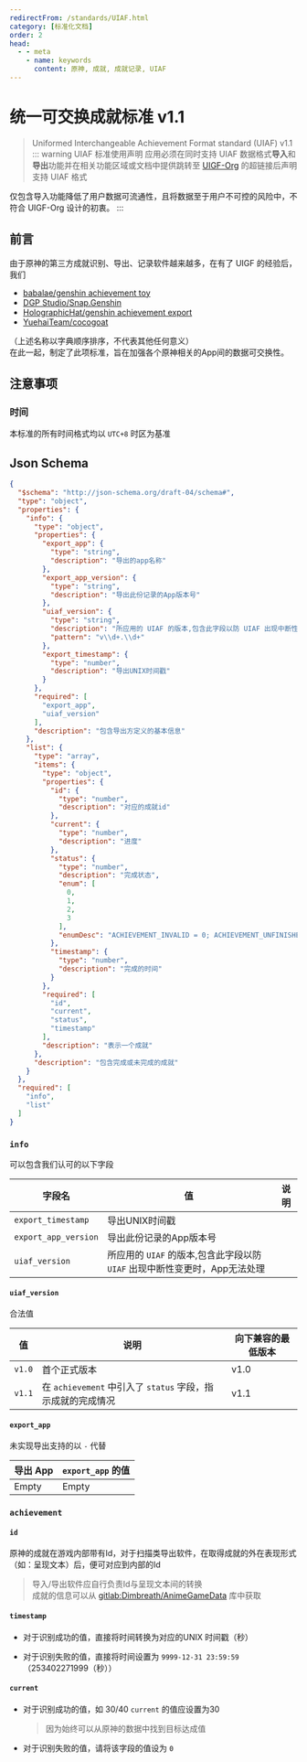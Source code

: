 ```yaml
---
redirectFrom: /standards/UIAF.html
category: [标准化文档]
order: 2
head:
  - - meta
    - name: keywords
      content: 原神, 成就, 成就记录, UIAF
---
```


# 统一可交换成就标准 v1.1

> Uniformed Interchangeable Achievement Format standard (UIAF) v1.1 <Badge text="Current" type="message" />
::: warning UIAF 标准使用声明
应用必须在同时支持 UIAF 数据格式**导入**和**导出**功能并在相关功能区域或文档中提供跳转至 [UIGF-Org](https://uigf.org) 的超链接后声明支持 UIAF 格式

仅包含导入功能降低了用户数据可流通性，且将数据至于用户不可控的风险中，不符合 UIGF-Org 设计的初衷。
:::

## 前言

由于原神的第三方成就识别、导出、记录软件越来越多，在有了 UIGF 的经验后，
我们

* [babalae/genshin achievement toy](https://github.com/babalae/genshin-achievement-toy)
* [DGP Studio/Snap.Genshin](https://github.com/DGP-Studio/Snap.Genshin)
* [HolographicHat/genshin achievement export](https://github.com/HolographicHat/genshin-achievement-export)
* [YuehaiTeam/cocogoat](https://github.com/YuehaiTeam/cocogoat)

（上述名称以字典顺序排序，不代表其他任何意义）  
在此一起，制定了此项标准，旨在加强各个原神相关的App间的数据可交换性。

## 注意事项

### 时间

本标准的所有时间格式均以 `UTC+8` 时区为基准

## Json Schema

```json
{
  "$schema": "http://json-schema.org/draft-04/schema#",
  "type": "object",
  "properties": {
    "info": {
      "type": "object",
      "properties": {
        "export_app": {
          "type": "string",
          "description": "导出的app名称"
        },
        "export_app_version": {
          "type": "string",
          "description": "导出此份记录的App版本号"
        },
        "uiaf_version": {
          "type": "string",
          "description": "所应用的 UIAF 的版本,包含此字段以防 UIAF 出现中断性变更时，App无法处理",
          "pattern": "v\\d+.\\d+"
        },
        "export_timestamp": {
          "type": "number",
          "description": "导出UNIX时间戳"
        }
      },
      "required": [
        "export_app",
        "uiaf_version"
      ],
      "description": "包含导出方定义的基本信息"
    },
    "list": {
      "type": "array",
      "items": {
        "type": "object",
        "properties": {
          "id": {
            "type": "number",
            "description": "对应的成就id"
          },
          "current": {
            "type": "number",
            "description": "进度"
          },
          "status": {
            "type": "number",
            "description": "完成状态",
            "enum": [
              0,
              1,
              2,
              3
            ],
            "enumDesc": "ACHIEVEMENT_INVALID = 0; ACHIEVEMENT_UNFINISHED = 1; ACHIEVEMENT_FINISHED = 2;ACHIEVEMENT_POINT_TAKEN = 3;"
          },
          "timestamp": {
            "type": "number",
            "description": "完成的时间"
          }
        },
        "required": [
          "id",
          "current",
          "status",
          "timestamp"
        ],
        "description": "表示一个成就"
      },
      "description": "包含完成或未完成的成就"
    }
  },
  "required": [
    "info",
    "list"
  ]
}
```

### `info` 

可以包含我们认可的以下字段

|字段名|值|说明|
|-|-|-|
|`export_timestamp`|导出UNIX时间戳||
|`export_app_version`|导出此份记录的App版本号||
|`uiaf_version`|所应用的 `UIAF` 的版本,包含此字段以防 `UIAF` 出现中断性变更时，App无法处理||

#### `uiaf_version`

合法值

|值|说明|向下兼容的最低版本|
|-|-|-|
|`v1.0`|首个正式版本|v1.0|
|`v1.1`|在 `achievement` 中引入了 `status` 字段，指示成就的完成情况|v1.1|

#### `export_app`

未实现导出支持的以 `-` 代替

|导出 App|`export_app` 的值|
|-|-|
|Empty|Empty|

### `achievement`

#### `id`

原神的成就在游戏内部带有Id，对于扫描类导出软件，在取得成就的外在表现形式（如：呈现文本）后，便可对应到内部的Id

> 导入/导出软件应自行负责Id与呈现文本间的转换  
> 成就的信息可以从 [gitlab:Dimbreath/AnimeGameData](https://gitlab.com/Dimbreath/AnimeGameData) 库中获取

#### `timestamp`

* 对于识别成功的值，直接将时间转换为对应的UNIX 时间戳（秒）

* 对于识别失败的值，直接将时间设置为 `9999-12-31 23:59:59`（253402271999（秒））

#### `current`

* 对于识别成功的值，如 30/40 `current` 的值应设置为30

    > 因为始终可以从原神的数据中找到目标达成值

* 对于识别失败的值，请将该字段的值设为 `0`
